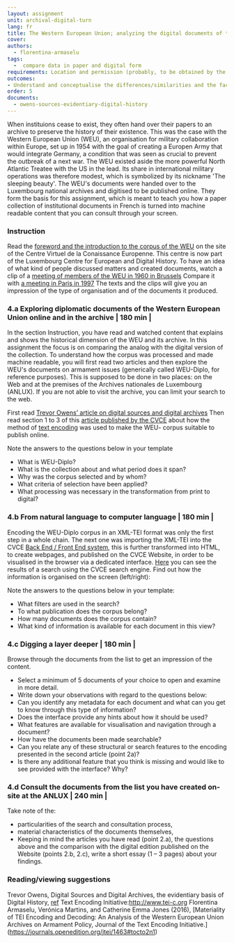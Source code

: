 ```yaml
---
layout: assignment
unit: archival-digital-turn
lang: fr
title: The Western European Union; analyzing the digital documents of the 'Sleeping Beauty'    
cover:
authors:
  - florentina-armaselu
tags:
  -  compare data in paper and digital form
requirements: Location and permission (probably, to be obtained by the lecturer beforehand) allowing the students to visit ANLUX and to consult the collection, Internet access to the digital edition and the related materials.
outcomes:
- Understand and conceptualise the differences/similarities and the factors at play in the transformation process from paper to digital historical sources.
order: 5
documents:
  - owens-sources-evidentiary-digital-history
---
```


When instituions cease to exist, they often hand over their papers to an archive to preserve the history of their existence. This was the case with the Western European Union (WEU), an organisation for military collaboration within Europe, set up in 1954 with the goal of creating a Europen Army that would integrate Germany, a condition that was seen as crucial to prevent the outbreak of a next war. The WEU existed aside the more powerful North Atlantic Treatee with the US in the lead. Its share in international military operations was therefore modest, which is symbolized by its nickname 'The sleeping beauty'. The WEU's documents were handed over to the Luxembourg national archives and digitised to be published online. They form the basis for this assignment, which is meant to teach you how a paper collection of institutional documents in French is turned into machine readable content that you can consult through your screen.   
<!-- more -->

<!-- briefing-student -->
### Instruction
<!-- section-contents -->

Read the [foreword and the introduction to the corpus of the WEU](https://www.cvce.eu/en/recherche/unit-content/-/unit/72d9869d-ff72-493e-a0e3-bedb3e671faa/fe555bab-5322-410b-98e5-96469d1a7de0) on the site of the Centre Virtuel de la Conaissance Europenne. This centre is now part of the Luxembourg Centre for European and Digital History. To have an idea of what kind of people discussed matters and created documents, watch a clip of a [meeting of members of the WEU in 1960 in Brussels](http://ec.europa.eu/avservices/play.cfm?ref=I001677&lg=MUE&sublg=none&autoplay=false) Compare it with [a meeting in Paris in 1997](https://www.youtube.com/watch?v=iFjISWWzZUY)
The texts and the clips will give you an impression of the type of organisation and of the documents it produced.


<!-- section -->
### 4.a Exploring diplomatic documents of the Western European Union online and in the archive | 180 min |
<!-- section-contents -->

In the section Instruction, you have read and watched content that explains and shows the historical dimension of the WEU and its archive.
In this assignment the focus is on comparing the analog with the digital version of the collection. To understand how the corpus was processed and made machine readable, you will first read two articles and then explore the WEU's documents on armament issues (generically called WEU-Diplo, for reference purposes). This is supposed to be done in two places: on the Web and at the premises of the Archives nationales de Luxembourg (ANLUX). If you are not able to visit the archive, you can limit your search to the web.

First read [Trevor Owens’ article on digital sources and digital archives](http://www.trevorowens.org/2015/12/digital-sources-digital-archives-the-evidentiary-basis-of-digital-history-draft/)
Then read section 1 to 3 of this [article published by the CVCE](https://journals.openedition.org/jtei/1463#tocto2n1) about how the method of [text encoding](http://www.tei-c.org) was used to make the WEU- corpus suitable to publish online.   

Note the answers to the questions below in your template
- What is WEU-Diplo?
- What is the collection about and what period does it span?
- Why was the corpus selected and by whom?
- What criteria of selection have been applied?
- What processing was necessary in the transformation from print to digital?

<!-- section -->
### 4.b  From natural language to computer language | 180 min |
<!-- section-contents -->
Encoding the WEU-Diplo corpus in an XML-TEI format was only the first step in a whole chain. The next one was importing the XML-TEI into the CVCE [Back End / Front End system](https://www.youtube.com/watch?v=LzL4I4Pt7GU), this is further transformed into HTML, to create webpages, and published on the CVCE Website, in order to be visualised in the browser via a dedicated interface. [Here](https://www.cvce.eu/search?q=*&format=tei%2Bxml&publication=e7c423ed-a376-4a57-a415-f8519344e558) you can see the results of a search using the CVCE search engine. Find out how the information is organised on the screen (left/right):

Note the answers to the questions below in your template:
- What filters are used in the search?
- To what publication does the corpus belong?
- How many documents does the corpus contain?
- What kind of information is available for each document in this view?

<!-- section -->
### 4.c Digging a layer deeper | 180 min |
<!-- section-contents -->
Browse through the documents from the list to get an impression of the content.
- Select a minimum of 5 documents of your choice to open and examine in more detail.
- Write down your observations with regard to the questions below:
- Can you identify any metadata for each document and what can you get to know through this type of information?
- Does the interface provide any hints about how it should be used?
- What features are available for visualisation and navigation through a document?
- How have the documents been made searchable?
- Can you relate any of these structural or search features to the encoding presented in the second article (point 2a)?
- Is there any additional feature that you think is missing and would like to see provided with the interface? Why?

<!-- section -->
### 4.d Consult the documents from the list you have created on-site at the ANLUX | 240 min |
<!-- section-contents -->
Take note of the:
- particularities of the search and consultation process,
- material characteristics of the documents themselves,
- Keeping in mind the articles you have read (point 2.a), the questions above and the comparison with the digital edition published on the Website (points 2.b, 2.c), write a short essay (1 – 3 pages) about your findings.

<!-- section -->
### Reading/viewing  suggestions
<!-- section-contents -->
Trevor Owens, Digital Sources and Digital Archives, the evidentiary basis of Digital History, [ref](owens-sources-evidentiary-digital-history)
Text Encoding Initiative:http://www.tei-c.org
Florentina Armaselu, Verónica Martins, and Catherine Emma Jones (2016), [Materiality of TEI Encoding and Decoding: An Analysis of the Western European Union Archives on Armament Policy, Journal of the Text Encoding Initiative.] (https://journals.openedition.org/jtei/1463#tocto2n1)

<!-- briefing-teacher -->
